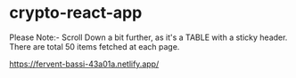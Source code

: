 # crypto-react-app

Please Note:- Scroll Down a bit further, as it's a TABLE with a sticky header. There are total 50 items fetched at each page. 

https://fervent-bassi-43a01a.netlify.app/
